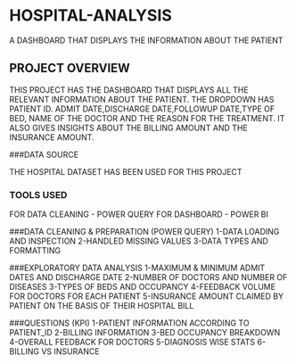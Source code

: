 # HOSPITAL-ANALYSIS
A DASHBOARD THAT DISPLAYS THE INFORMATION ABOUT THE PATIENT
## PROJECT OVERVIEW

THIS PROJECT HAS THE DASHBOARD THAT DISPLAYS ALL THE RELEVANT INFORMATION ABOUT THE PATIENT. THE DROPDOWN HAS PATIENT ID. ADMIT DATE,DISCHARGE DATE,FOLLOWUP DATE,TYPE OF BED, NAME OF THE DOCTOR AND THE REASON FOR THE TREATMENT. IT ALSO GIVES INSIGHTS ABOUT THE BILLING AMOUNT AND THE INSURANCE AMOUNT.

###DATA SOURCE

THE HOSPITAL DATASET HAS BEEN USED FOR THIS PROJECT

### TOOLS USED

FOR DATA CLEANING - POWER QUERY
FOR DASHBOARD - POWER BI

###DATA CLEANING & PREPARATION (POWER QUERY)
1-DATA LOADING AND INSPECTION
2-HANDLED MISSING VALUES
3-DATA TYPES AND FORMATTING

###EXPLORATORY DATA ANALYSIS
1-MAXIMUM & MINIMUM ADMIT DATES AND DISCHARGE DATE
2-NUMBER OF DOCTORS AND NUMBER OF DISEASES
3-TYPES OF BEDS AND OCCUPANCY
4-FEEDBACK VOLUME FOR DOCTORS FOR EACH PATIENT
5-INSURANCE AMOUNT CLAIMED BY PATIENT ON THE BASIS OF THEIR HOSPITAL BILL

###QUESTIONS (KPI)
1-PATIENT INFORMATION ACCORDING TO PATIENT_ID
2-BILLING INFORMATION
3-BED OCCUPANCY BREAKDOWN
4-OVERALL FEEDBACK FOR DOCTORS
5-DIAGNOSIS WISE STATS
6-BILLING VS INSURANCE 
